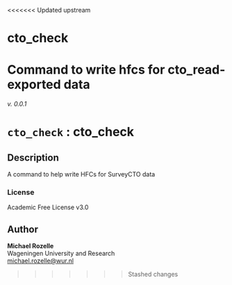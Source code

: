 <<<<<<< Updated upstream
# cto_check
 Command to write hfcs for cto_read-exported data
=======
_v. 0.0.1_  

`cto_check` : cto_check
=======================

Description
-----------

A command to help write HFCs for SurveyCTO data

### License
Academic Free License v3.0

Author
------

**Michael Rozelle**  
Wageningen University and Research  
michael.rozelle@wur.nl  
>>>>>>> Stashed changes
